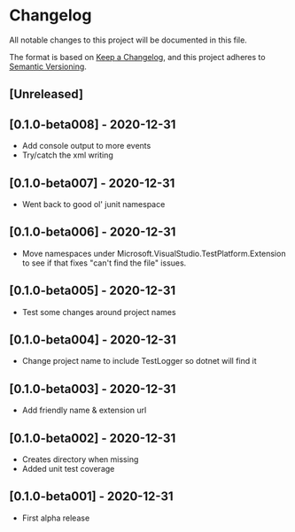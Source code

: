 # Changelog
All notable changes to this project will be documented in this file.

The format is based on [Keep a Changelog](https://keepachangelog.com/en/1.0.0/),
and this project adheres to [Semantic Versioning](https://semver.org/spec/v2.0.0.html).

## [Unreleased]

## [0.1.0-beta008] - 2020-12-31
* Add console output to more events
* Try/catch the xml writing

## [0.1.0-beta007] - 2020-12-31
* Went back to good ol' junit namespace

## [0.1.0-beta006] - 2020-12-31
* Move namespaces under Microsoft.VisualStudio.TestPlatform.Extension to see if that fixes "can't find the file" issues.

## [0.1.0-beta005] - 2020-12-31
* Test some changes around project names

## [0.1.0-beta004] - 2020-12-31
* Change project name to include TestLogger so dotnet will find it

## [0.1.0-beta003] - 2020-12-31
* Add friendly name & extension url

## [0.1.0-beta002] - 2020-12-31
* Creates directory when missing
* Added unit test coverage

## [0.1.0-beta001] - 2020-12-31
* First alpha release
